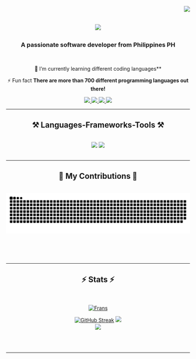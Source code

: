 <img align="right" src="https://visitor-badge.laobi.icu/badge?page_id=FrancisSilo.FrancisSilo" />

<h1 align="center">
    <img src="https://readme-typing-svg.herokuapp.com/?font=Righteous&size=35&center=true&vCenter=true&width=500&height=70&duration=4000&lines=Hi+There!+👋;+I'm+Nikmary+Francis+Silorio!;" />
</h1>

<h3 align="center">A passionate software developer from Philippines PH</h3>

<br/>

<div align="center">
 
 🌱 I’m currently learning different coding languages**

⚡ Fun fact **There are more than 700 different programming languages out there!**

 </div>
 
<div align="center"> 
  <a href="mailto:nasilorio.student@asiancollege.edu.ph">
    <img src="https://img.shields.io/badge/Gmail-333333?style=for-the-badge&logo=gmail&logoColor=red" />
  </a>
  <a href="https://linkedin.com/in/#" target="_blank">
    <img src="https://img.shields.io/badge/LinkedIn-0077B5?style=for-the-badge&logo=linkedin&logoColor=white" target="_blank" />
  </a>
  <a href="https://devnik.me" target="_blank">
     <img src="https://img.shields.io/badge/Portfolio-FF5722?style=for-the-badge&logo=todoist&logoColor=white" target="_blank" /> <!-- sqlite, safari, google-chrome are other good icon options -->
  </a>
  <a href="https://" target="_blank">   
	<img src="https://img.shields.io/badge/Intel%20Core_i5_10th-0071C5?style=for-the-badge&logo=intel&logoColor=white" target="_blank" />
  </a>
</div>

 <hr/>
 
<h2 align="center">⚒️ Languages-Frameworks-Tools ⚒️</h2>
<br/>
<div align="center">
    <img src="https://skillicons.dev/icons?i=bootstrap,html,css,vscode,github,figma,ae,ps,replit" />
    <img src="https://skillicons.dev/icons?i=nodejs,python,javascript,typescript,express,firebase,cpp,java,mysql" /><br>
</div>

<br/>
<hr/>

<div align="center">
  <h2>🐍 My Contributions 🐍</h2>
  <br>
  <img alt="snake eating my contributions" src="https://raw.githubusercontent.com/salesp07/salesp07/output/github-contribution-grid-snake.svg" />
  
  <br/><br/><br/>
</div>

<hr/>

<h2 align="center">⚡ Stats ⚡</h2>
<br>
<div align=center>
  <p align="center"> <a href="https://github.com/ryo-ma&theme=darkhub/github-profile-trophy"><img src="https://github-profile-trophy.vercel.app/?username=FrancisSilo&theme=darkhub" alt="Frans" /></a> </p>
  <a href="https://git.io/streak-stats"><img src="https://streak-stats.demolab.com?user=FrancisSilo&theme=tokyonight" alt="GitHub Streak" /></a>  
  <img src="https://github-readme-stats.vercel.app/api?username=FrancisSilo&show_icons=true&theme=tokyonight&rank_icon=github" />
  <br/>
  <img width=400 align="center" src="https://github-readme-stats.vercel.app/api/top-langs/?username=FrancisSilo&layout=pie&theme=tokyonight" />
   
</div>

<br/><br/>

<hr/>

<br/>
